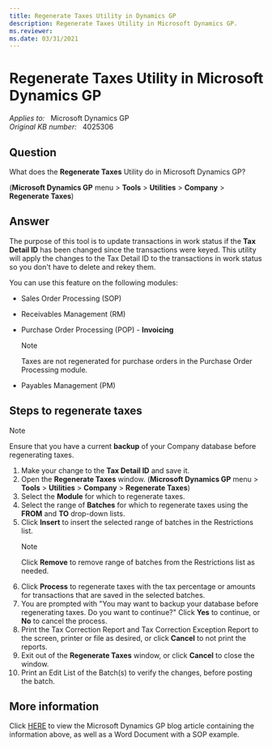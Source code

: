 ```yaml
---
title: Regenerate Taxes Utility in Dynamics GP
description: Regenerate Taxes Utility in Microsoft Dynamics GP.
ms.reviewer:
ms.date: 03/31/2021
---
```

# Regenerate Taxes Utility in Microsoft Dynamics GP

_Applies to:_ &nbsp; Microsoft Dynamics GP  
_Original KB number:_ &nbsp; 4025306

## Question

What does the **Regenerate Taxes** Utility do in Microsoft Dynamics GP?

(**Microsoft Dynamics GP** menu > **Tools** > **Utilities** > **Company** > **Regenerate Taxes**)

## Answer

The purpose of this tool is to update transactions in work status if the **Tax Detail ID** has been changed since the transactions were keyed. This utility will apply the changes to the Tax Detail ID to the transactions in work status so you don't have to delete and rekey them.

You can use this feature on the following modules:

- Sales Order Processing (SOP)
- Receivables Management (RM)
- Purchase Order Processing (POP) - **Invoicing**

    > [!NOTE]
    > Taxes are not regenerated for purchase orders in the Purchase Order Processing module.
- Payables Management (PM)

## Steps to regenerate taxes

> [!NOTE]
> Ensure that you have a current **backup** of your Company database before regenerating taxes.

1. Make your change to the **Tax Detail ID** and save it.
2. Open the **Regenerate Taxes** window. (**Microsoft Dynamics GP** menu > **Tools** > **Utilities** > **Company** > **Regenerate Taxes**)
3. Select the **Module** for which to regenerate taxes.
4. Select the range of **Batches** for which to regenerate taxes using the **FROM** and **TO** drop-down lists.
5. Click **Insert** to insert the selected range of batches in the Restrictions list.
    > [!NOTE]
    > Click **Remove** to remove range of batches from the Restrictions list as needed.
6. Click **Process** to regenerate taxes with the tax percentage or amounts for transactions that are saved in the selected batches.
7. You are prompted with "You may want to backup your database before regenerating taxes. Do you want to continue?" Click **Yes** to continue, or **No** to cancel the process.
8. Print the Tax Correction Report and Tax Correction Exception Report to the screen, printer or file as desired, or click **Cancel** to not print the reports.
9. Exit out of the **Regenerate Taxes** window, or click **Cancel** to close the window.
10. Print an Edit List of the Batch(s) to verify the changes, before posting the batch.  

## More information

Click [HERE](https://community.dynamics.com/gp/b/dynamicsgp/archive/2017/06/06/update-your-work-transactions-taxes-with-the-regenerate-tax-utility) to view the Microsoft Dynamics GP blog article containing the information above, as well as a Word Document with a SOP example.
